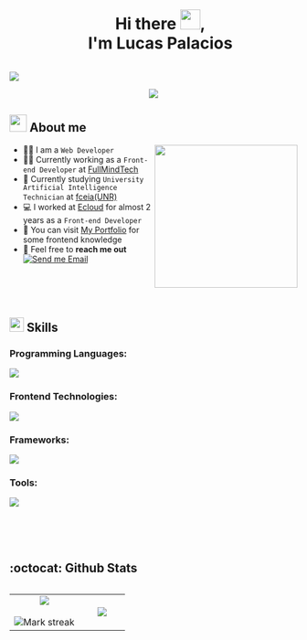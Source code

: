 

<!--h1 without bottom border-->

<div id="user-content-toc">
  <ul align="center">
    <summary><h1 style="display: inline-block">Hi there <img src="https://media.giphy.com/media/hvRJCLFzcasrR4ia7z/giphy.gif" width="35">, <br>I'm Lucas Palacios</h1></summary>
  </ul>
</div>

<!--horizontal divider(gradiant)-->
<img src="https://user-images.githubusercontent.com/73097560/115834477-dbab4500-a447-11eb-908a-139a6edaec5c.gif">

<p align="center">
  <a href="https://github.com/DenverCoder1/readme-typing-svg"><img src="https://readme-typing-svg.herokuapp.com?font=Time+New+Roman&color=%2336BCF7&size=25&center=true&vCenter=true&width=600&height=100&lines=Welcome+to+my+Github;Frontend+Developer"></a>
</p> 

<!--About Me-->

## <picture><img src = "https://github.com/7oSkaaa/7oSkaaa/blob/main/Images/about_me.gif?raw=true" width = 30px></picture> About me

<picture> <img align="right" src="https://github.com/7oSkaaa/7oSkaaa/blob/main/Images/Right_Side.gif?raw=true" width = 250px></picture>

- 👨‍💻 I am a `Web Developer`
- :technologist: Currently working as a `Front-end Developer` at [FullMindTech](https://fullmindtech.com.ar/)
- 🏫 Currently studying `University Artificial Intelligence Technician` at [fceia(UNR)]([https://fullmindtech.com.ar/](https://web.fceia.unr.edu.ar/es/))
- :computer: I worked at [Ecloud](https://www.ecloud.agency/) for almost 2 years as a `Front-end Developer`
- :file_folder: You can visit [My Portfolio](https://lucasfpalacios.vercel.app/) for some frontend knowledge
- :email: Feel free to **reach me out** [![Send me Email](https://img.shields.io/static/v1?label=email&amp;message=LucasPalacios&amp;color=1041c2&amp;style=flat-square)](mailto:lucasfpalacios@gmail.com)

<br>
<br>
<br>
<h2> <img src="https://media2.giphy.com/media/QssGEmpkyEOhBCb7e1/giphy.gif?cid=ecf05e47a0n3gi1bfqntqmob8g9aid1oyj2wr3ds3mg700bl&rid=giphy.gif" width ="25"> Skills</h2>
<!--tech stack icons-->
</p>
<h3> Programming Languages: </h3>
<!--programing languages icons-->
<p align="left">
  <a href="https://skillicons.dev">
    <img src="https://skillicons.dev/icons?i=js,ts,py,bash&perline=12" />
  </a>
</p>

<h3> Frontend Technologies: </h3>
<!--frontend stack icons-->
<p align="left">
  <a href="https://skillicons.dev">
    <img src="https://skillicons.dev/icons?i=html,css,sass&perline=12" />
  </a>
</p>
<h3> Frameworks: </h3>
<!--frameworks stack icons-->
<p align="left">
  <a href="https://skillicons.dev">
    <img src="https://skillicons.dev/icons?i=vue,nuxt,react,next,astro,materialui,bootstrap,tailwind,styledcomponents&perline=12" />
  </a>
</p>

<h3> Tools: </h3>
<!--tools icons-->
<p align="left">
  <a href="https://skillicons.dev">
    <img src="https://skillicons.dev/icons?i=git,github,gitlab,vite,docker,postman,vscode,figma,apple,windows,linux&perline=12" />
  </a>
</p>

<br>
<br>
<br>

<h2> :octocat: Github Stats</h2>
<!--- stats -->
<p align="center">
  <!--- stats (start) -->
<table align="left">
<tr border="none">
<td width="60%" align="center">
<img  align="center"  src="https://github-readme-stats.vercel.app/api?username=lucasfpalacios&theme=dark&show_icons=true&count_private=true" />
  <br></br>
  <img  title="🔥 Get streak stats for your profile at git.io/streak-stats" alt="Mark streak" src="https://github-readme-streak-stats.herokuapp.com/?user=lucasfpalacios&theme=dark&hide_border=false" /> 
</td>

<td width="40%" align="center">

  <img  align="center"  src="https://github-readme-stats.anuraghazra1.vercel.app/api/top-langs/?username=lucasfpalacios&theme=dark&hide_border=false&no-bg=true&no-frame=true&langs_count=10"/>

  </td>
</tr>
</table>
